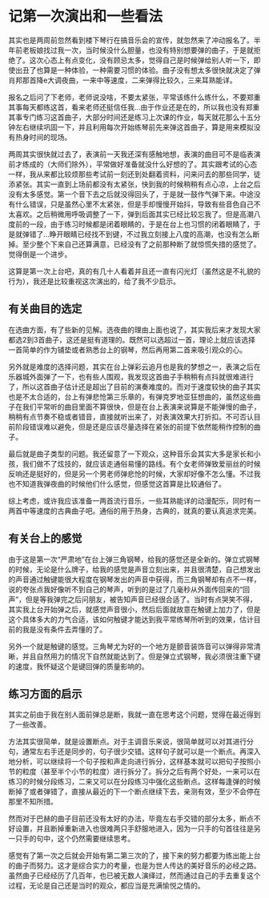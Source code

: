 # 记第一次演出和一些看法

其实也是两周前忽然看到楼下琴行在搞音乐会的宣传，就忽然来了冲动报名了。半年前老板娘找过我一次，当时候没什么胆量，也没有特别想要弹的曲子，于是就拒绝了。这次心态上有点变化，没有顾忌太多，觉得自己是时候弹给别人听一下，即使出丑了也算是一种体验，一种需要习惯的体验。曲子没有想太多很快就决定了弹肖邦那首降e大调夜曲，一来中等速度，二来弹得比较久，三来耳熟能详。

报名之后问了下老师，老师说没啥，不要太紧张，平常该练什么练什么，不要郑重其事每天都练这首，看来老师还挺信任我...由于作业还是在的，所以我也没有郑重其事专门练习这首曲子，大部分时间还是练习上次课的作业，每天就花那么十五分钟左右继续巩固一下，并且利用每次开始练琴前先来弹这首曲子，算是用来模拟没有热身时间的现场。

两周其实很快就过去了，表演前一天我还深有感触地想，表演的曲目可不是临表演前才练成的（大师们除外），平常做好准备就没什么好想的了。其实跟考试的心态一样，我从来都比较烦那些考试前一刻还到处翻着资料，问来问去的那些同学，徒添紧张。其实一直到上场前都没有太紧张，快到我的时候稍稍有点心凉，上台之后没有太多感觉。第一个音下去之后就没得回头了，于是就一鼓作气弹下来。中途没有什么错误，只是虽然心里不太紧张，但是手却慢慢开始抖，导致有些音色自己不太喜欢。之后稍微用呼吸调整了一下，弹到后面其实已经比较忘我了。但是高潮八度前的一段，由于练习时候都是闭着眼睛的，于是在台上也习惯的闭着眼睛了，于是就弹错了...睁开眼睛已经找不到键，不过我立刻接上八度的高潮，也没有怎么断掉。至少整个下来自己还算满意，已经没有了之前那种断了就惊慌失措的感觉了。觉得倒是一个进步。

这算是第一次上台吧，真的有几十人看着并且还一直有闪光灯（虽然这是不礼貌的行为），我还是比较重视这次演出的，给了我不少启示。

## 有关曲目的选定

在选曲方面，有了些新的见解。选夜曲的理由上面也说了，其实我后来才发现大家都选2到3首曲子，这还是挺有道理的。既然可以选超过一首，理论上就应该选择一首简单的作为铺垫或者熟悉台上的钢琴，然后再用第二首来吸引观众的心。

另外就是难度的选择问题，其实在台上弹彩云追月也是我的梦想之一，表演之后在乐器城外面弹了一下，也有些人围观，我发现这首曲子手稍稍有点抖就很难进行了，所以这首曲子估计还是超出了目前的演奏难度的。而对于速度较快的曲子其实也是不太合适的，台上有弹悲怆第三乐章的，有弹克罗地亚狂想曲的，虽然这些曲子在我们平常听的曲目里面不算很快，但是在台上表演来说算是不能弹慢的曲子，稍稍有点节奏不稳或者错音，直接就听出来了，对表演效果大打折扣。不可否认目前阶段错误难以避免，但是还是应该尽量选择在紧张的前提下依然能稍作控制的曲子。

最后就是曲子类型的问题。我还留意了一下观众，这种音乐会其实大多是家长和小孩，我们做不了炫技的，就应该走通俗易懂的路线。有个女老师弹致爱丽丝的时候反响还是挺好的，但是另一个男老师弹悲怆的时候，大家却好像不怎么懂。不过我也不知道我弹夜曲的时候他们什么感觉，但感觉这首算是比较通俗了。

综上考虑，或许我应该准备一两首流行音乐，一些耳熟能详的动漫配乐，同时有一两首中等速度的古典曲子吧。通俗的用于热身，古典的，就真的要认真追求完美。

## 有关台上的感觉

由于这是第一次“严肃地”在台上弹三角钢琴，给我的感觉还是全新的。弹立式钢琴的时候，无论是什么牌子，给我的感觉是声音立刻出来，并且很清楚，自己想发出的声音通过触键能很大程度在钢琴发出的声音中获得，而三角钢琴却有点不一样，说的夸张点我好像听不到自己的琴声，听到的是过了几毫秒从外面传回来的“回声”，但是等我弹完之后问朋友，被告知声音已经很合适了。当时有点哭笑不得，其实我上台开始弹之后，就感觉声音很小，然后后面就故意在触键上加力了，但是这个具体多大的力气合适，该如何触键才能达到我平常练琴所听到的效果，估计目前的我是没有条件去弄懂的了。

另外一个就是触键的感觉。三角琴尤为好的一个地方是颤音装饰音可以弹得非常清晰，并且自然用力的情况下自然就能达到了。但是弹立式钢琴，我必须很注重下键的速度，我怀疑这个是键回弹的质量影响的。

## 练习方面的启示

其实之前由于我在别人面前弹总是断，我就一直在思考这个问题，觉得在最近得到了一些改善。

方法其实很简单，就是设置断点。对于主调音乐来说，很简单就可以对其进行分句，通常左右手还是同步的，句子很少交错。这样句子就可以是一个断点。再深入地分析，可以继续将一个句子按和声走向进行拆分，这样基本就可以把句子按照小节的粒度（甚至半个小节的粒度）进行拆分了。拆分之后有两个好处，一来可以在练习的时候分段练习，二来又可以在分段练习中强化这些断点。这样每逢弹的时候断掉了或者弹错了，直接从最近的下一个断点继续下去，亲测有效，至少不会停在那里不知所措。

然而对于巴赫的曲子目前还没有太好的办法，毕竟左右手交错的部分太多，断点不好设置，并且断掉重新进入也很难两只手舒服地进入，因为一只手的句首往往是另一只手的句中，这个仍然需要继续思考。

感觉有了第一次之后就会开始有第二第三次的了，接下来的努力都要为练出能上台的曲子而努力。这才是综合实力的考量，也是为世人传达的美好音乐的必经之路。虽然曲子已经经历了几百年，也已被无数人演绎过，然而通过自己的手去重复这个过程，无论是自己还是当时的观众，都应当是充满愉悦之情的。
